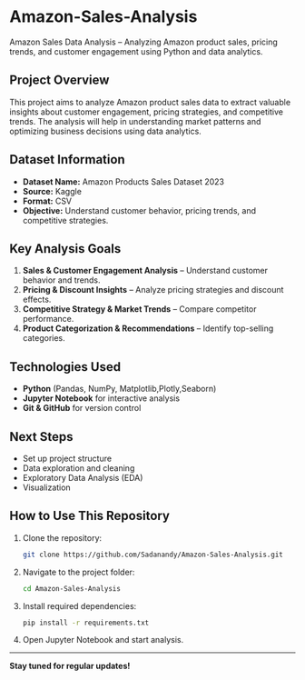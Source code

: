 # Amazon-Sales-Analysis
 Amazon Sales Data Analysis – Analyzing Amazon product sales, pricing trends, and customer engagement using Python and data analytics.

##  Project Overview
This project aims to analyze Amazon product sales data to extract valuable insights about customer engagement, pricing strategies, and competitive trends. The analysis will help in understanding market patterns and optimizing business decisions using data analytics.

##  Dataset Information
- **Dataset Name:** Amazon Products Sales Dataset 2023
- **Source:** Kaggle
- **Format:** CSV
- **Objective:** Understand customer behavior, pricing trends, and competitive strategies.

##  Key Analysis Goals
1. **Sales & Customer Engagement Analysis** – Understand customer behavior and trends.
2. **Pricing & Discount Insights** – Analyze pricing strategies and discount effects.
3. **Competitive Strategy & Market Trends** – Compare competitor performance.
4. **Product Categorization & Recommendations** – Identify top-selling categories.

##  Technologies Used
- **Python** (Pandas, NumPy, Matplotlib,Plotly,Seaborn)
- **Jupyter Notebook** for interactive analysis
- **Git & GitHub** for version control

##  Next Steps
-  Set up project structure
-  Data exploration and cleaning
-  Exploratory Data Analysis (EDA)
-  Visualization

##  How to Use This Repository
1. Clone the repository:  
   ```bash
   git clone https://github.com/Sadanandy/Amazon-Sales-Analysis.git
   ```
2. Navigate to the project folder:  
   ```bash
   cd Amazon-Sales-Analysis
   ```
3. Install required dependencies:  
   ```bash
   pip install -r requirements.txt
   ```
4. Open Jupyter Notebook and start analysis.

---
 **Stay tuned for regular updates!** 

